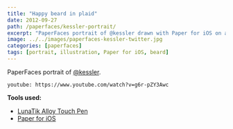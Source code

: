 ```yaml
---
title: "Happy beard in plaid"
date: 2012-09-27
path: /paperfaces/kessler-portrait/
excerpt: "PaperFaces portrait of @kessler drawn with Paper for iOS on an iPad."
image: ../../images/paperfaces-kessler-twitter.jpg
categories: [paperfaces]
tags: [portrait, illustration, Paper for iOS, beard]
---
```


PaperFaces portrait of [@kessler](https://twitter.com/kessler).

`youtube: https://www.youtube.com/watch?v=g6r-pZY3Awc`

**Tools used:**

- [LunaTik Alloy Touch Pen](https://www.amazon.com/gp/product/B00821TR7G/ref=as_li_ss_tl?ie=UTF8&tag=mademist-20&linkCode=as2&camp=1789&creative=390957&creativeASIN=B00821TR7G)
- [Paper for iOS](https://paper.bywetransfer.com/)
